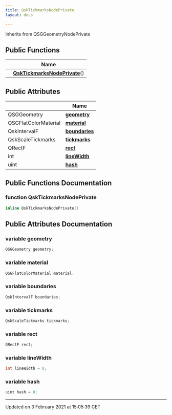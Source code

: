 ```yaml
---
title: QskTickmarksNodePrivate
layout: docs

---
```





Inherits from QSGGeometryNodePrivate

## Public Functions

|                | Name           |
| -------------- | -------------- |
| | **[QskTickmarksNodePrivate](/docs/classes/classQskTickmarksNodePrivate/#function-qsktickmarksnodeprivate)**() |

## Public Attributes

|                | Name           |
| -------------- | -------------- |
| QSGGeometry | **[geometry](/docs/classes/classQskTickmarksNodePrivate/#variable-geometry)**  |
| QSGFlatColorMaterial | **[material](/docs/classes/classQskTickmarksNodePrivate/#variable-material)**  |
| QskIntervalF | **[boundaries](/docs/classes/classQskTickmarksNodePrivate/#variable-boundaries)**  |
| QskScaleTickmarks | **[tickmarks](/docs/classes/classQskTickmarksNodePrivate/#variable-tickmarks)**  |
| QRectF | **[rect](/docs/classes/classQskTickmarksNodePrivate/#variable-rect)**  |
| int | **[lineWidth](/docs/classes/classQskTickmarksNodePrivate/#variable-linewidth)**  |
| uint | **[hash](/docs/classes/classQskTickmarksNodePrivate/#variable-hash)**  |

## Public Functions Documentation

### function QskTickmarksNodePrivate

```cpp
inline QskTickmarksNodePrivate()
```


## Public Attributes Documentation

### variable geometry

```cpp
QSGGeometry geometry;
```


### variable material

```cpp
QSGFlatColorMaterial material;
```


### variable boundaries

```cpp
QskIntervalF boundaries;
```


### variable tickmarks

```cpp
QskScaleTickmarks tickmarks;
```


### variable rect

```cpp
QRectF rect;
```


### variable lineWidth

```cpp
int lineWidth = 0;
```


### variable hash

```cpp
uint hash = 0;
```


-------------------------------

Updated on  3 February 2021 at 15:05:39 CET